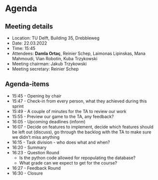 # Agenda
## Meeting details
- Location: TU Delft, Building 35, Drebbleweg
- Date:	22.03.2022
- Time: 15:45
- Attendees: **Damla Ortaç**, Reinier Schep, Laimonas Lipinskas, Mana Mahmoudi, Vian Robotin, Kuba Trzykowski
- Meeting chairman: Jakub Trzykowski
- Meeting secretary: Reinier Schep

## Agenda-items
- 15:45 - Opening by chair
- 15:47 - Check-in from every person, what they achieved during this sprint
- 15:49 - A couple of minutes for the TA to review our work
- 15:55 - Preview our game to the TA, any feedback?
- 16:05 - Upcoming deadlines (inform)
- 16:07 - Decide on features to implement, decide which features should be left out (discuss), go through the backlog with the TA to make sure we didn't miss anything
- 16:15 - Task division - who does what and when?
- 16:20 - Summary
- 16:23 - Question Round
    - Is the python code allowed for repopulating the database?
    - What grade can we expect to get for the course?
- 16:27 - Feedback Round
- 16:30 - Closure
